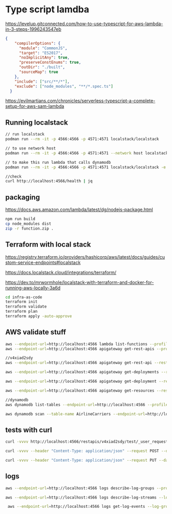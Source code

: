 # Type script lamdba

<https://levelup.gitconnected.com/how-to-use-typescript-for-aws-lambda-in-3-steps-1996243547eb>

```json
{
    "compilerOptions": {
      "module": "CommonJS",
      "target": "ES2017",
      "noImplicitAny": true,
      "preserveConstEnums": true,
      "outDir": "./built",
      "sourceMap": true
    },
    "include": ["src/**/*"],
    "exclude": ["node_modules", "**/*.spec.ts"]
  }
```

<https://evilmartians.com/chronicles/serverless-typescript-a-complete-setup-for-aws-sam-lambda>

## Running localstack

```bash
// run localstack
podman run --rm -it -p 4566:4566 -p 4571:4571 localstack/localstack

// to use network host
podman run --rm -it -p 4566:4566 -p 4571:4571 --network host localstack/localstack

// to make this run lambda that calls dynamodb
podman run --rm -it -p 4566:4566 -p 4571:4571 localstack/localstack -e DEFAULT_REGION=ca-central-1 -e AWS_DEFAULT_REGION=ca-central-1 -e AWS_SECRET_ACCESS_KEY = "test" -e AWS_ACCESS_KEY_ID = "test"

//check
curl http://localhost:4566/health | jq
```

## packaging

<https://docs.aws.amazon.com/lambda/latest/dg/nodejs-package.html>

```bash
npm run build
cp node_modules dist
zip -r function.zip .
```


## Terraform with local stack

<https://registry.terraform.io/providers/hashicorp/aws/latest/docs/guides/custom-service-endpoints#localstack>

<https://docs.localstack.cloud/integrations/terraform/>

<https://dev.to/mrwormhole/localstack-with-terraform-and-docker-for-running-aws-locally-3a6d>

```bash
cd infra-as-code
terraform init
terraform validate
terraform plan
terraform apply -auto-approve
```

## AWS validate stuff

```bash
aws --endpoint-url=http://localhost:4566 lambda list-functions --profile local
aws --endpoint-url=http://localhost:4566 apigateway get-rest-apis --profile local

//v4xiad2sdy
aws --endpoint-url=http://localhost:4566 apigateway get-rest-api --rest-api-id v4xiad2sdy --profile local

aws --endpoint-url=http://localhost:4566 apigateway get-deployments --rest-api-id v4xiad2sdy --profile local

aws --endpoint-url=http://localhost:4566 apigateway get-deployment --rest-api-id v4xiad2sdy --deployment-id lz0zgwno23 --profile local

aws --endpoint-url=http://localhost:4566 apigateway get-resources --rest-api-id v4xiad2sdy --profile local

//dynamodb
aws dynamodb list-tables --endpoint-url=http://localhost:4566 --profile local

aws dynamodb scan --table-name AirlineCarriers --endpoint-url=http://localhost:4566 --profile local
```

## tests with curl

```bash
curl -vvvv http://localhost:4566/restapis/v4xiad2sdy/test/_user_request_/

curl -vvvv --header "Content-Type: application/json" --request POST --data '{"airlinecode":"zzz","airlinedisplayname":"display"}' http://localhost:4566/restapis/kn733tt49y/test/_user_request_/

curl -vvvv --header "Content-Type: application/json" --request PUT --data '{"email": "totot@toto.com", "firstName": "titi", "lastName":"titi"}'
```

## logs

```bash
aws --endpoint-url=http://localhost:4566 logs describe-log-groups --profile local

aws --endpoint-url=http://localhost:4566 logs describe-log-streams --log-group-name /aws/lambda/ts-lambda-function --profile local

 aws --endpoint-url=http://localhost:4566 logs get-log-events --log-group-name /aws/lambda/ts-lambda-function --log-stream-name '2022/03/30/[LATEST]cb92877e' --profile local

```
